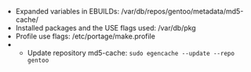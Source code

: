 - Expanded variables in EBUILDs: /var/db/repos/gentoo/metadata/md5-cache/
- Installed packages and the USE flags used: /var/db/pkg
- Profile use flags: /etc/portage/make.profile
- - Update repository md5-cache: ```sudo egencache --update --repo gentoo```
